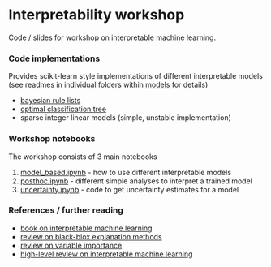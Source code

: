 # Interpretability workshop

Code / slides for workshop on interpretable machine learning.


### Code implementations
Provides scikit-learn style implementations of different interpretable models (see readmes in individual folders within [models](models) for details)

- [bayesian rule lists](https://arxiv.org/abs/1602.08610)
- [optimal classification tree](https://link.springer.com/article/10.1007/s10994-017-5633-9)
- sparse integer linear models (simple, unstable implementation)

### Workshop notebooks
The workshop consists of 3 main notebooks

1. [model_based.ipynb](model_based.ipynb) - how to use different interpretable models
2. [posthoc.ipynb](posthoc.ipynb) - different simple analyses to interpret a trained model
3. [uncertainty.ipynb](uncertainty.ipynb) - code to get uncertainty estimates for a model


### References / further reading

- [book on interpretable machine learning](https://christophm.github.io/interpretable-ml-book/)
- [review on black-blox explanation methods](https://hal.inria.fr/hal-02131174v2/document)
- [review on variable importance](https://www.sciencedirect.com/science/article/pii/S0951832015001672)
- [high-level review on interpretable machine learning](https://arxiv.org/abs/1901.04592)